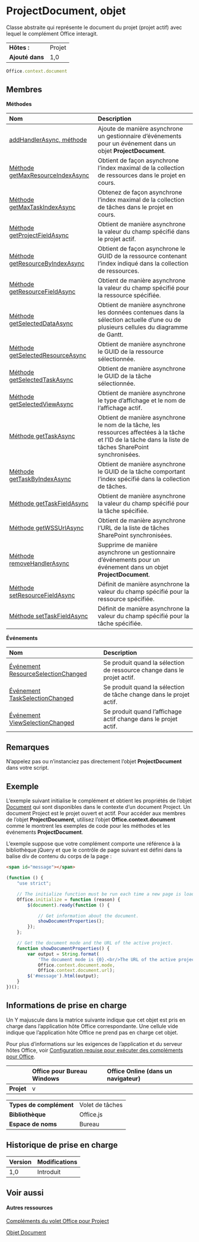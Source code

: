 

# ProjectDocument, objet
Classe abstraite qui représente le document du projet (projet actif) avec lequel le complément Office interagit.

|||
|:-----|:-----|
|**Hôtes :**|Projet|
|**Ajouté dans**|1,0|

```js
Office.context.document
```


## Membres


**Méthodes**


|**Nom**|**Description**|
|:-----|:-----|
|[addHandlerAsync, méthode](../../reference/shared/projectdocument.addhandlerasync.md)|Ajoute de manière asynchrone un gestionnaire d’événements pour un événement dans un objet **ProjectDocument**.|
|[Méthode getMaxResourceIndexAsync](../../reference/shared/projectdocument.getmaxresourceindexasync.md)|Obtient de façon asynchrone l’index maximal de la collection de ressources dans le projet en cours.|
|[Méthode getMaxTaskIndexAsync](../../reference/shared/projectdocument.getmaxtaskindexasync.md)|Obtenez de façon asynchrone l’index maximal de la collection de tâches dans le projet en cours.|
|[Méthode getProjectFieldAsync](../../reference/shared/projectdocument.getprojectfieldasync.md)|Obtient de manière asynchrone la valeur du champ spécifié dans le projet actif.|
|[Méthode getResourceByIndexAsync](../../reference/shared/projectdocument.getresourcebyindexasync.md)|Obtient de façon asynchrone le GUID de la ressource contenant l’index indiqué dans la collection de ressources.|
|[Méthode getResourceFieldAsync](../../reference/shared/projectdocument.getresourcefieldasync.md)|Obtient de manière asynchrone la valeur du champ spécifié pour la ressource spécifiée.|
|[Méthode getSelectedDataAsync](../../reference/shared/projectdocument.getselecteddataasync.md)|Obtient de manière asynchrone les données contenues dans la sélection actuelle d’une ou de plusieurs cellules du diagramme de Gantt.|
|[Méthode getSelectedResourceAsync](../../reference/shared/projectdocument.getselectedresourceasync.md)|Obtient de manière asynchrone le GUID de la ressource sélectionnée.|
|[Méthode getSelectedTaskAsync](../../reference/shared/projectdocument.getselectedtaskasync.md)|Obtient de manière asynchrone le GUID de la tâche sélectionnée.|
|[Méthode getSelectedViewAsync](../../reference/shared/projectdocument.getselectedviewasync.md)|Obtient de manière asynchrone le type d’affichage et le nom de l’affichage actif.|
|[Méthode getTaskAsync](../../reference/shared/projectdocument.gettaskasync.md)|Obtient de manière asynchrone le nom de la tâche, les ressources affectées à la tâche et l’ID de la tâche dans la liste de tâches SharePoint synchronisées.|
|[Méthode getTaskByIndexAsync](../../reference/shared/projectdocument.gettaskbyindexasync.md)|Obtient de manière asynchrone le GUID de la tâche comportant l’index spécifié dans la collection de tâches.|
|[Méthode getTaskFieldAsync](../../reference/shared/projectdocument.gettaskfieldasync.md)|Obtient de manière asynchrone la valeur du champ spécifié pour la tâche spécifiée.|
|[Méthode getWSSUrlAsync](../../reference/shared/projectdocument.getwssurlasync.md)|Obtient de manière asynchrone l’URL de la liste de tâches SharePoint synchronisées.|
|[Méthode removeHandlerAsync](../../reference/shared/projectdocument.removehandlerasync.md)|Supprime de manière asynchrone un gestionnaire d’événements pour un événement dans un objet **ProjectDocument**.|
|[Méthode setResourceFieldAsync](../../reference/shared/projectdocument.setresourcefieldasync.md)|Définit de manière asynchrone la valeur du champ spécifié pour la ressource spécifiée.|
|[Méthode setTaskFieldAsync](../../reference/shared/projectdocument.settaskfieldasync.md)|Définit de manière asynchrone la valeur du champ spécifié pour la tâche spécifiée.|

**Événements**


|**Nom**|**Description**|
|:-----|:-----|
|[Événement ResourceSelectionChanged](../../reference/shared/projectdocument.resourceselectionchanged.event.md)|Se produit quand la sélection de ressource change dans le projet actif.|
|[Événement TaskSelectionChanged](../../reference/shared/projectdocument.taskselectionchanged.event.md)|Se produit quand la sélection de tâche change dans le projet actif.|
|[Événement ViewSelectionChanged](../../reference/shared/projectdocument.viewselectionchanged.event.md)|Se produit quand l’affichage actif change dans le projet actif.|

## Remarques

N’appelez pas ou n’instanciez pas directement l’objet **ProjectDocument** dans votre script.


## Exemple

L’exemple suivant initialise le complément et obtient les propriétés de l’objet [Document](../../reference/shared/document.md) qui sont disponibles dans le contexte d’un document Project. Un document Project est le projet ouvert et actif. Pour accéder aux membres de l’objet **ProjectDocument**, utilisez l’objet **Office.context.document** comme le montrent les exemples de code pour les méthodes et les événements **ProjectDocument**.

L’exemple suppose que votre complément comporte une référence à la bibliothèque jQuery et que le contrôle de page suivant est défini dans la balise div de contenu du corps de la page :




```HTML
<span id="message"></span>
```




```js
(function () {
    "use strict";

    // The initialize function must be run each time a new page is loaded.
    Office.initialize = function (reason) {
        $(document).ready(function () {

            // Get information about the document.
            showDocumentProperties();
        });
    };

    // Get the document mode and the URL of the active project.
    function showDocumentProperties() {
        var output = String.format(
            'The document mode is {0}.<br/>The URL of the active project is {1}.',
            Office.context.document.mode,
            Office.context.document.url);
        $('#message').html(output);
    }
})();
```


## Informations de prise en charge


Un Y majuscule dans la matrice suivante indique que cet objet est pris en charge dans l’application hôte Office correspondante. Une cellule vide indique que l’application hôte Office ne prend pas en charge cet objet.

Pour plus d’informations sur les exigences de l’application et du serveur hôtes Office, voir [Configuration requise pour exécuter des compléments pour Office](../../docs/overview/requirements-for-running-office-add-ins.md).


||**Office pour Bureau Windows**|**Office Online (dans un navigateur)**|
|:-----|:-----|:-----|
|**Projet**|v||

|||
|:-----|:-----|
|**Types de complément**|Volet de tâches|
|**Bibliothèque**|Office.js|
|**Espace de noms**|Bureau|

## Historique de prise en charge


|**Version**|**Modifications**|
|:-----|:-----|
|1,0|Introduit|

## Voir aussi



#### Autres ressources


[Compléments du volet Office pour Project](../../docs/project/project-add-ins.md)
[Objet Document](../../reference/shared/document.md)

